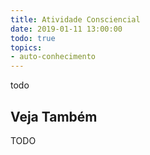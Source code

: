 ```yaml
---
title: Atividade Consciencial
date: 2019-01-11 13:00:00
todo: true
topics:
- auto-conhecimento
---
```


todo

## Veja Também
TODO

